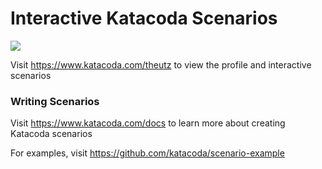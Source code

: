 # Interactive Katacoda Scenarios

[![](http://shields.katacoda.com/katacoda/theutz/count.svg)](https://www.katacoda.com/theutz "Get your profile on Katacoda.com")

Visit https://www.katacoda.com/theutz to view the profile and interactive scenarios

### Writing Scenarios
Visit https://www.katacoda.com/docs to learn more about creating Katacoda scenarios

For examples, visit https://github.com/katacoda/scenario-example

